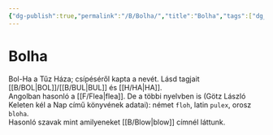 ```yaml
---
{"dg-publish":true,"permalink":"/B/Bolha/","title":"Bolha","tags":["dg_uploaded"],"created":"2023-10-11T06:14","updated":"2023-11-08T03:35"}
---
```



# Bolha

Bol-Ha a Tűz Háza; csípéséről kapta a nevét. Lásd tagjait [[B/BOL\|BOL]]/[[B/BUL\|BUL]] és [[H/HA\|HA]].  
Angolban hasonló a [[F/Flea\|flea]]. De a többi nyelvben is (Götz László Keleten kél a Nap című könyvének adatai): német `floh`, latin `pulex`, orosz `bloha`.  
Hasonló szavak mint amilyeneket [[B/Blow\|blow]] címnél láttunk.  